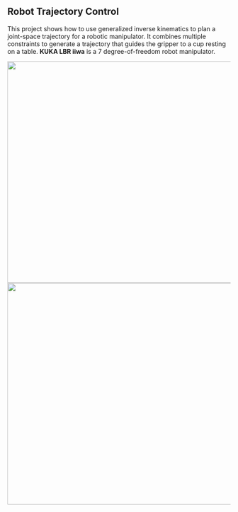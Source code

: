 ## Robot Trajectory Control
This project shows how to use generalized inverse kinematics to plan a joint-space trajectory for a
robotic manipulator. It combines multiple constraints to generate a trajectory that guides the gripper
to a cup resting on a table. **KUKA LBR iiwa** is a 7 degree-of-freedom robot manipulator. 

<img src="https://github.com/souvik0306/robot-trajectory-control/blob/master/Simulation_images/First_look.jpg" width="600" height="500">

<img src="https://github.com/souvik0306/robot-trajectory-control/blob/master/Simulation_images/Final_Trajectory.gif" width="600" height="500">

